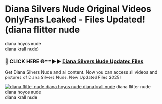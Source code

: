 # Diana Silvers Nude Original Videos 0nlyFans Leaked - Files Updated! (diana flitter nude<br>
diana hoyos nude<br>
diana krall nude)

<h3>🔴 CLICK HERE 🌐==►► <a href="https://tinyurl.com/2p9ay9w9" rel="nofollow">Diana Silvers Nude Updated Files</a></h3>

Get Diana Silvers Nude and all content. Now you can access all videos and pictures of Diana Silvers Nude. New Updated Files 2025!

[![diana flitter nude<br>
diana hoyos nude<br>
diana krall nude](https://i.imgur.com/KQgVmj3.gif)](https://tinyurl.com/2p9ay9w9)
diana flitter nude<br>
diana hoyos nude<br>
diana krall nude